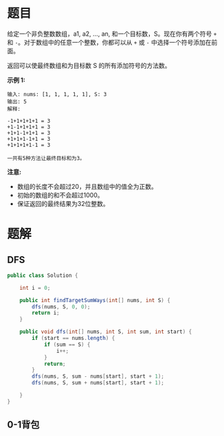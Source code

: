 # 题目
给定一个非负整数数组，a1, a2, ..., an, 和一个目标数，S。现在你有两个符号 `+` 和 `-`。对于数组中的任意一个整数，你都可以从 `+` 或 `-` 中选择一个符号添加在前面。

返回可以使最终数组和为目标数 S 的所有添加符号的方法数。

**示例 1:**

```
输入: nums: [1, 1, 1, 1, 1], S: 3
输出: 5
解释: 

-1+1+1+1+1 = 3
+1-1+1+1+1 = 3
+1+1-1+1+1 = 3
+1+1+1-1+1 = 3
+1+1+1+1-1 = 3

一共有5种方法让最终目标和为3。
```

**注意:**

- 数组的长度不会超过20，并且数组中的值全为正数。
- 初始的数组的和不会超过1000。
- 保证返回的最终结果为32位整数。


# 题解

## DFS

```java
public class Solution {

    int i = 0;

    public int findTargetSumWays(int[] nums, int S) {
        dfs(nums, S, 0, 0);
        return i;
    }

    public void dfs(int[] nums, int S, int sum, int start) {
        if (start == nums.length) {
            if (sum == S) {
                i++;
            }
            return;
        }
        dfs(nums, S, sum - nums[start], start + 1);
        dfs(nums, S, sum + nums[start], start + 1);

    }
}
```

## 0-1背包

